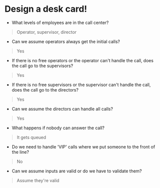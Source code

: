 # Design a desk card!
- What levels of employees are in the call center?
> Operator, supervisor, director
- Can we assume operators always get the initial calls?
> Yes
- If there is no free operators or the operator can't handle the call, does the call go to the supervisors?
> Yes
- If there is no free supervisors or the supervisor can't handle the call, does the call go to the directors?
> Yes
- Can we assume the directors can handle all calls?
> Yes
- What happens if nobody can answer the call?
> It gets queued
- Do we need to handle 'VIP' calls where we put someone to the front of the line?
> No
- Can we assume inputs are valid or do we have to validate them?
> Assume they're valid